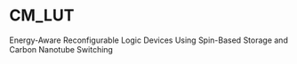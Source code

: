 # CM_LUT
Energy-Aware Reconfigurable Logic Devices Using Spin-Based Storage and Carbon Nanotube Switching
